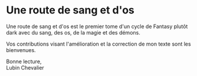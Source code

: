 # Une route de sang et d'os
Une route de sang et d'os est le premier tome d'un cycle de Fantasy plutôt dark avec du sang, des os, de la magie et des démons.

Vos contributions visant l'amélioration et la correction de mon texte sont les bienvenues.

Bonne lecture,  
Lubin Chevalier
